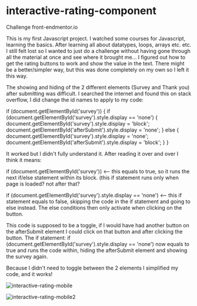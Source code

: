 # interactive-rating-component
Challenge front-endmentor.io

This is my first Javascript project.
I watched some courses for Javascript, learning the basics.
After learning all about datatypes, loops, arrays etc. etc. I still felt lost so I wanted to just do a challenge without having gone through all the material at once and see where it brought me... 
I figured out how to get the rating buttons to work and show the value in the text. There might be a better/simpler way, but this was done completely on my own so I left it this way.


The showing and hiding of the 2 different elements (Survey and Thank you) after submitting was difficult. 
I searched the internet and found this on stack overflow, 
I did change the id names to apply to my code:


if (document.getElementById('survey')) {
        if (document.getElementById('survey').style.display == 'none') {
            document.getElementById('survey').style.display = 'block';
            document.getElementById('afterSubmit').style.display = 'none';
        }
        else {
            document.getElementById('survey').style.display = 'none';
            document.getElementById('afterSubmit').style.display = 'block';
        }
    }
    

It worked but I didn't fully understand it. After reading it over and over I think it means:

if (document.getElementById('survey')) <-- this equals to true, so it runs the next if/else statement within its block. (this if statement runs only when page is loaded? not after that?


if (document.getElementById('survey').style.display == 'none') <-- this if statement equals to false, skipping the code in the if statement and going to else instead.
The else conditions then only activate when clicking on the button.

This code is supposed to be a toggle, if I would have had another button on the afterSubmit element I could click on that button and after clicking the button. 
The if statement: if (document.getElementById('survey').style.display == 'none') now equals to true and runs the code within,
hiding the afterSubmit element and showing the survey again.

Because I didn't need to toggle between the 2 elements I simplified my code, and it works!

![interactive-rating-mobile](https://github.com/Sorpanda/interactive-rating-component/assets/114673875/0fb8e376-432d-4b89-95ec-e14e8254d066)

![interactive-rating-mobile2](https://github.com/Sorpanda/interactive-rating-component/assets/114673875/d4bbfe91-0cc4-4def-b58d-abbfe46f4610)


